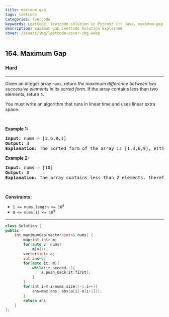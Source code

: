 ```yaml
---
title: maximum gap
tags: leetcode
categories: leetcode
keywords: LeetCode, leetcode solution in Python3 C++ Java, maximum-gap solution
description: maximum gap LeetCode Solution Explained
cover: /assets/img/leetcode-cover-img.webp
---
```



<h2>164. Maximum Gap</h2><h3>Hard</h3><hr><div><p>Given an integer array <code>nums</code>, return <em>the maximum difference between two successive elements in its sorted form</em>. If the array contains less than two elements, return <code>0</code>.</p>

<p>You must write an algorithm that runs in linear time and uses linear extra space.</p>

<p>&nbsp;</p>
<p><strong>Example 1:</strong></p>

<pre><strong>Input:</strong> nums = [3,6,9,1]
<strong>Output:</strong> 3
<strong>Explanation:</strong> The sorted form of the array is [1,3,6,9], either (3,6) or (6,9) has the maximum difference 3.
</pre>

<p><strong>Example 2:</strong></p>

<pre><strong>Input:</strong> nums = [10]
<strong>Output:</strong> 0
<strong>Explanation:</strong> The array contains less than 2 elements, therefore return 0.
</pre>

<p>&nbsp;</p>
<p><strong>Constraints:</strong></p>

<ul>
	<li><code>1 &lt;= nums.length &lt;= 10<sup>4</sup></code></li>
	<li><code>0 &lt;= nums[i] &lt;= 10<sup>9</sup></code></li>
</ul>
</div>

---




```cpp
class Solution {
public:
    int maximumGap(vector<int>& nums) {
        map<int,int> m;
        for(auto v: nums)
            m[v]++;
        vector<int> a;
        int ans=0;
        for(auto it: m){
            while(it.second--){
                a.push_back(it.first);
            }
        }
        for(int i=0;i<nums.size()-1;i++){
            ans=max(ans, abs(a[i]-a[i+1]));
        }
        return ans;
    }
};
```
